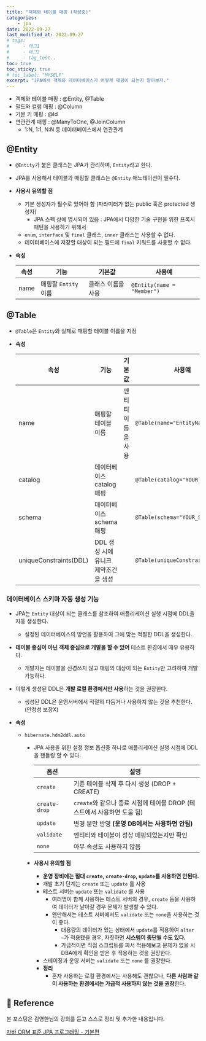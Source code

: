 ```yaml
---
title: "객체와 테이블 매핑 (작성중)"
categories: 
    - jpa
date: 2022-09-27
last_modified_at: 2022-09-27
# tags:
#     - 태그1
#     - 태그2
#     - tag_test..
toc: true
toc_sticky: true
# toc_label: "MYSELF"
excerpt: "JPA에서 객체와 데이터베이스가 어떻게 매핑이 되는지 알아보자."
---
```


- 객체와 테이블 매핑 : @Entity, @Table
- 필드와 컬럼 매핑 : @Column
- 기본 키 매핑 : @Id
- 연관관계 매핑 : @ManyToOne, @JoinColumn
  - 1:N, 1:1, N:N 등 데이터베이스에서 연관관계

## @Entity
- `@Entity`가 붙은 클래스는 JPA가 관리하며, `Entity`라고 한다.
- JPA를 사용해서 테이블과 매핑할 클래스는 `@Entity` 애노테이션이 필수다.
- **사용시 유의할 점**
  - 기본 생성자가 필수로 있어야 함 (파라미터가 없는 public 혹은 protected 생성자)
    - JPA 스펙 상에 명시되어 있음 : JPA에서 다양한 기술 구현을 위한 프록시 패턴을 사용하기 위해서
  - `enum`, `interface` 및 `final` 클래스, `inner` 클래스는 사용할 수 없다.
  - 데이터베이스에 저장할 대상이 되는 필드에 `final` 키워드를 사용할 수 없다.
- **속성**

  |속성|기능|기본값|사용예|
  |---|---|---|---|
  |name|매핑할 `Entity` 이름|클래스 이름을 사용|`@Entity(name = "Member")`|

## @Table
- `@Table`은 `Entity`와 실제로 매핑할 테이블 이름을 지정
- **속성**

  |속성|기능|기본값|사용예|
  |---|---|---|---|
  |name|매핑할 테이블 이름|엔티티 이름을 사용|`@Table(name="EntityName")`|
  |catalog|데이터베이스 catalog 매핑||`@Table(catalog="YOUR_CATALOG")`|
  |schema|데이터베이스 schema 매핑||`@Table(schema="YOUR_SCHEMA")`|
  |uniqueConstraints(DDL)|DDL 생성 시에 유니크 제약조건을 생성||`@Table(uniqueConstraints="")`|

### 데이터베이스 스키마 자동 생성 기능
- JPA는 `Entity` 대상이 되는 클래스를 참조하여 애플리케이션 실행 시점에 DDL을 자동 생성한다.
  - 설정된 데이터베이스의 방언을 활용하여 그에 맞는 적절한 DDL을 생성한다.

- **테이블 중심이 아닌 객체 중심으로 개발을 할 수 있어** 테스트 환경에서 매우 유용하다.
  - 개발자는 테이블을 신경쓰지 않고 매핑의 대상이 되는 `Entity`만 고려하여 개발 가능하다.

- 이렇게 생성된 DDL은 **개발 로컬 환경에서만 사용**하는 것을 권장한다.
  - 생성된 DDL은 운영서버에서 적절히 다듬거나 사용하지 않는 것을 추천한다. (안정성 보장X)

- **속성**
  - `hibernate.hdm2ddl.auto`
    - JPA 사용을 위한 설정 정보 옵션중 하나로 애플리케이션 실행 시점에 DDL을 핸들링 할 수 있다.

      |옵션|설명|
      |---|---|
      |`create`|기존 테이블 삭제 후 다시 생성 (DROP + CREATE)|
      |`create-drop`|`create`와 같으나 종료 시점에 테이블 DROP (테스트에서 사용하면 도움 됨)|
      |`update`|변경 분만 반영 **(운영 DB에서는 사용하면 안됨)**|
      |`validate`|엔티티와 테이블이 정상 매핑되었는지만 확인|
      |`none`|아무 속성도 사용하지 않음|

    - **사용시 유의할 점**
      - **운영 장비에는 절대 `create`, `create-drop`, `update`를 사용하면 안된다.**
      - 개발 초기 단계는 `create` 또는 `update` 를 사용
      - 테스트 서버는 `update` 또는 `validate` 를 사용
        - 여러명이 함께 사용하는 테스트 서버의 경우, `create` 등을 사용하여 데이터가 날아갈 경우 문제가 발생할 수 있다.
        - 왠만해서는 테스트 서버에서도 `validate` 또는 `none`을 사용하는 것이 좋다.
          - 대용량의 데이터가 있는 상태에서 `update`를 적용하여 `alter ~`가 적용됐을 경우, 자칫하면 **시스템이 중단될 수도 있다.**
          - 가급적이면 직접 스크립트를 짜서 적용해보고 문제가 없을 시 DBA에게 확인을 받은 후 적용하는 것을 권장한다.
      - 스테이징과 운영 서버는 `validate` 또는 `none` 를 권장한다.
      - **정리**
        - 혼자 사용하는 로컬 환경에서는 사용해도 괜찮으나, **다른 사람과 같이 사용하는 환경에서는 가급적 사용하지 않는 것을 권장**한다.
      


## 📣 Reference
본 포스팅은 김영한님의 강의를 듣고 스스로 정리 및 추가한 내용입니다.

[자바 ORM 표준 JPA 프로그래밍 - 기본편](https://www.inflearn.com/course/ORM-JPA-Basic/dashboard)<br/>
